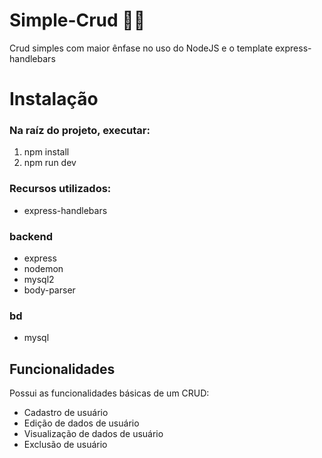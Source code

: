 # Simple-Crud 	:pouting_man:
Crud simples com maior ênfase no uso do NodeJS e o template express-handlebars

# Instalação

### Na raíz do projeto, executar:

<ol>
  <li>npm install</li>
  <li>npm run dev</li>
</ol>

### Recursos utilizados:

<ul>
  <li>express-handlebars</li>
</ul>

### backend

<ul>
  <li>express</li>
  <li>nodemon</li>
  <li>mysql2</li>
  <li>body-parser</li>
</ul>

### bd

<ul>
  <li>mysql</li>
</ul>

## Funcionalidades

Possui as funcionalidades básicas de um CRUD:

  <ul>
    <li>Cadastro de usuário</li>
    <li>Edição de dados de usuário</li>
    <li>Visualização de dados de usuário</li>
    <li>Exclusão de usuário</li>
  </ul>

 

